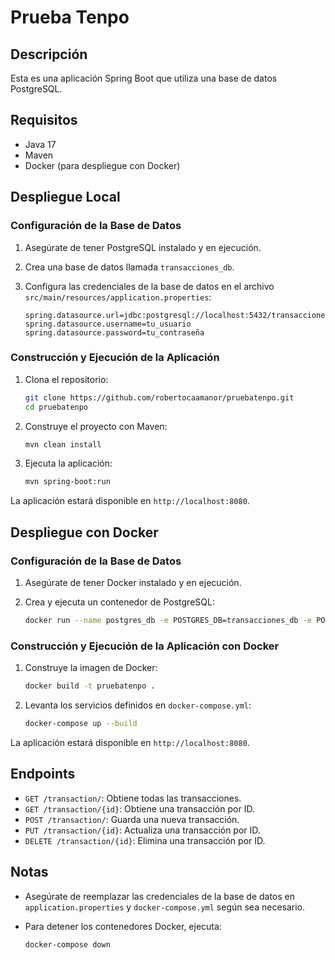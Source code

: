 # Prueba Tenpo

## Descripción

Esta es una aplicación Spring Boot que utiliza una base de datos PostgreSQL.

## Requisitos

- Java 17
- Maven
- Docker (para despliegue con Docker)

## Despliegue Local

### Configuración de la Base de Datos

1. Asegúrate de tener PostgreSQL instalado y en ejecución.
2. Crea una base de datos llamada `transacciones_db`.
3. Configura las credenciales de la base de datos en el archivo `src/main/resources/application.properties`:

    ```properties
    spring.datasource.url=jdbc:postgresql://localhost:5432/transacciones_db
    spring.datasource.username=tu_usuario
    spring.datasource.password=tu_contraseña
    ```

### Construcción y Ejecución de la Aplicación

1. Clona el repositorio:

    ```sh
    git clone https://github.com/robertocaamanor/pruebatenpo.git
    cd pruebatenpo
    ```

2. Construye el proyecto con Maven:

    ```sh
    mvn clean install
    ```

3. Ejecuta la aplicación:

    ```sh
    mvn spring-boot:run
    ```

La aplicación estará disponible en `http://localhost:8080`.

## Despliegue con Docker

### Configuración de la Base de Datos

1. Asegúrate de tener Docker instalado y en ejecución.
2. Crea y ejecuta un contenedor de PostgreSQL:

    ```sh
    docker run --name postgres_db -e POSTGRES_DB=transacciones_db -e POSTGRES_USER=user -e POSTGRES_PASSWORD=password -p 5432:5432 -d postgres:13
    ```

### Construcción y Ejecución de la Aplicación con Docker

1. Construye la imagen de Docker:

    ```sh
    docker build -t pruebatenpo .
    ```

2. Levanta los servicios definidos en `docker-compose.yml`:

    ```sh
    docker-compose up --build
    ```

La aplicación estará disponible en `http://localhost:8080`.

## Endpoints

- `GET /transaction/`: Obtiene todas las transacciones.
- `GET /transaction/{id}`: Obtiene una transacción por ID.
- `POST /transaction/`: Guarda una nueva transacción.
- `PUT /transaction/{id}`: Actualiza una transacción por ID.
- `DELETE /transaction/{id}`: Elimina una transacción por ID.

## Notas

- Asegúrate de reemplazar las credenciales de la base de datos en `application.properties` y `docker-compose.yml` según sea necesario.
- Para detener los contenedores Docker, ejecuta:

    ```sh
    docker-compose down
    ```